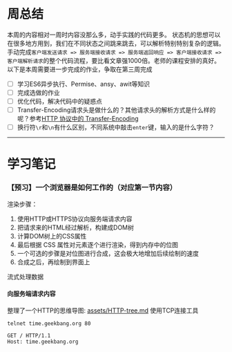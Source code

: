 # 周总结
本周的内容相对一周时内容没那么多，动手实践的代码更多。
状态机的思想可以在很多地方用到，我们在不同状态之间跳来跳去，可以解析特别特别复杂的逻辑。
手动完成`客户端发送请求 => 服务端接收请求 => 服务端返回响应 => 客户端接收请求 => 客户端解析请求`的整个代码流程，要比看文章强1000倍。老师的课程安排的真好。
以下是本周需要进一步完成的作业，争取在第三周完成
- [ ] 学习ES6异步执行、Permise、ansy、awit等知识
- [ ] 完成选做的作业
- [ ] 优化代码，解决代码中的疑惑点
- [ ] Transfer-Encoding请求头是做什么的？其他请求头的解析方式是什么样的呢？参考[HTTP 协议中的 Transfer-Encoding](https://imququ.com/post/transfer-encoding-header-in-http.html)
- [ ] 换行符`\r`和`\n`有什么区别，不同系统中敲击`enter`键，输入的是什么字符？

----
# 学习笔记
### 【预习】一个浏览器是如何工作的（对应第一节内容）
渲染步骤：
1. 使用HTTP或HTTPS协议向服务端请求内容
2. 把请求来的HTML经过解析，构建成DOM树
3. 计算DOM树上的CSS属性
4. 最后根据 CSS 属性对元素逐个进行渲染，得到内存中的位图
5. 一个可选的步骤是对位图进行合成，这会极大地增加后续绘制的速度
6. 合成之后，再绘制到界面上

流式处理数据

#### 向服务端请求内容
整理了一个HTTP的思维导图: [assets/HTTP-tree.md](./assets/HTTP-tree.md)
使用TCP连接工具
```shell
telnet time.geekbang.org 80

GET / HTTP/1.1
Host: time.geekbang.org
```
